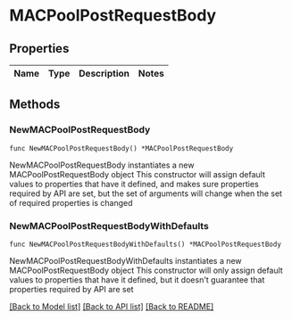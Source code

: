 # MACPoolPostRequestBody

## Properties

Name | Type | Description | Notes
------------ | ------------- | ------------- | -------------

## Methods

### NewMACPoolPostRequestBody

`func NewMACPoolPostRequestBody() *MACPoolPostRequestBody`

NewMACPoolPostRequestBody instantiates a new MACPoolPostRequestBody object
This constructor will assign default values to properties that have it defined,
and makes sure properties required by API are set, but the set of arguments
will change when the set of required properties is changed

### NewMACPoolPostRequestBodyWithDefaults

`func NewMACPoolPostRequestBodyWithDefaults() *MACPoolPostRequestBody`

NewMACPoolPostRequestBodyWithDefaults instantiates a new MACPoolPostRequestBody object
This constructor will only assign default values to properties that have it defined,
but it doesn't guarantee that properties required by API are set


[[Back to Model list]](../README.md#documentation-for-models) [[Back to API list]](../README.md#documentation-for-api-endpoints) [[Back to README]](../README.md)


